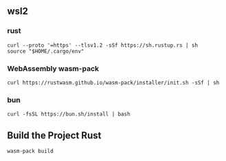 ## wsl2

### rust

```shell
curl --proto '=https' --tlsv1.2 -sSf https://sh.rustup.rs | sh
source "$HOME/.cargo/env"
```

### WebAssembly wasm-pack

```shell
curl https://rustwasm.github.io/wasm-pack/installer/init.sh -sSf | sh
```

### bun

```shell
curl -fsSL https://bun.sh/install | bash
```

## Build the Project Rust

```shell
wasm-pack build

```
